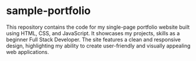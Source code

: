 # sample-portfolio
This repository contains the code for my single-page portfolio website built using HTML, CSS, and JavaScript. It showcases my projects, skills as a beginner Full Stack Developer. The site features a clean and responsive design, highlighting my ability to create user-friendly and visually appealing web applications.
